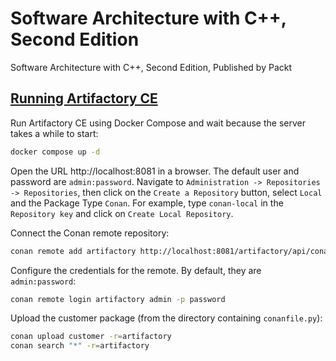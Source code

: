 # Software Architecture with C++, Second Edition

Software Architecture with C++, Second Edition, Published by Packt

## [Running Artifactory CE](https://docs.conan.io/2/tutorial/conan_repositories/setting_up_conan_remotes/artifactory/artifactory_ce_cpp.html)

Run Artifactory CE using Docker Compose and wait because the server takes a while to start:

```bash
docker compose up -d
```

Open the URL http://localhost:8081 in a browser. The default user and password are `admin:password`.
Navigate to `Administration -> Repositories -> Repositories`, then click on the `Create a Repository` button, select `Local` and the Package Type `Conan`.
For example, type `conan-local` in the `Repository key` and click on `Create Local Repository`.

Connect the Conan remote repository:

```bash
conan remote add artifactory http://localhost:8081/artifactory/api/conan/conan-local
```

Configure the credentials for the remote. By default, they are `admin:password`:

```bash
conan remote login artifactory admin -p password
```

Upload the customer package (from the directory containing `conanfile.py`):

```bash
conan upload customer -r=artifactory
conan search "*" -r=artifactory
```
